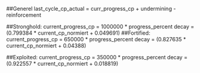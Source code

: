 ##Generel
last_cycle_cp_actual = curr_progress_cp + undermining - reinforcement

##Stronghold:
current_progress_cp = 1000000 * progress_percent
decay = (0.799384 * current_cp_normiert + 0.049691)
##Fortified:
current_progress_cp = 650000 * progress_percent
decay = (0.827635  * current_cp_normiert + 0.04388)

##Exploited:
current_progress_cp = 350000 * progress_percent
decay = (0.922557 * current_cp_normiert + 0.018819)
